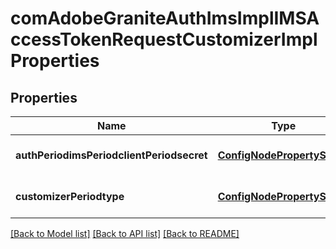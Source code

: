 # comAdobeGraniteAuthImsImplIMSAccessTokenRequestCustomizerImplProperties

## Properties
Name | Type | Description | Notes
------------ | ------------- | ------------- | -------------
**authPeriodimsPeriodclientPeriodsecret** | [**ConfigNodePropertyString**](ConfigNodePropertyString.md) |  | [optional] [default to null]
**customizerPeriodtype** | [**ConfigNodePropertyString**](ConfigNodePropertyString.md) |  | [optional] [default to null]

[[Back to Model list]](../README.md#documentation-for-models) [[Back to API list]](../README.md#documentation-for-api-endpoints) [[Back to README]](../README.md)


